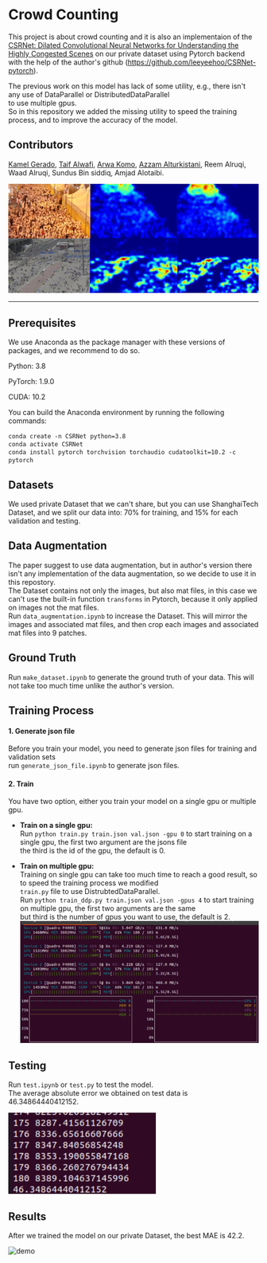 

# Crowd Counting

This project is about crowd counting and it is also an implementaion of the [CSRNet: Dilated Convolutional Neural Networks for Understanding the Highly Congested Scenes](https://arxiv.org/abs/1802.10062) on our private dataset using Pytorch backend with the help of the author's github (https://github.com/leeyeehoo/CSRNet-pytorch).

The previous work on this model has lack of some utility, e.g., there isn't any use of DataParallel or DistributedDataParallel  
to use multiple gpus.  
So in this repository we added the missing utility to speed the training process, and to improve the accuracy of the model.  

## Contributors
[Kamel Gerado](https://github.com/kamel402), [Taif Alwafi](https://github.com/TaifAlwafi), [Arwa Komo](https://github.com/arwamk), [Azzam Alturkistani](https://github.com/azamasim), Reem Alruqi, Waad Alruqi, Sundus Bin siddiq, Amjad Alotaibi.


![cover](img/cover.png)  

------

## Prerequisites
We use Anaconda as the package manager with these versions of packages, and we recommend to do so.

Python: 3.8

PyTorch: 1.9.0

CUDA: 10.2

You can build the Anaconda environment by running the following commands:
```
conda create -n CSRNet python=3.8
conda activate CSRNet
conda install pytorch torchvision torchaudio cudatoolkit=10.2 -c pytorch
```

## Datasets
We used private Dataset that we can't share, but you can use ShanghaiTech Dataset, and we split our data into: 70% for training, and 15% for each validation and testing.

## Data Augmentation
The paper suggest to use data augmentation, but in author's version there isn't any implementation of the data augmentation, so we decide to use it in this repostory.  
The Dataset contains not only the images, but also mat files, in this case we can't use the built-in function `transforms` in Pytorch, because it only applied on images not the mat files.  
Run `data_augmentation.ipynb` to increase the Dataset. This will mirror the images and associated mat files, and then crop each images and associated mat files into 9 patches.

## Ground Truth
Run `make_dataset.ipynb` to generate the ground truth of your data. This will not take too much time unlike the author's version.

## Training Process
#### 1. Generate json file
Before you train your model, you need to generate json files for training and validation sets  
run `generate_json_file.ipynb` to generate json files.  
#### 2. Train  
You have two option, either you train your model on a single gpu or multiple gpu.  
- __Train on a single gpu:__  
Run `python train.py train.json val.json -gpu 0` to start training on a single gpu, the first two argument are the jsons file  
the third is the id of the gpu, the default is 0.

- __Train on multiple gpu:__  
Training on single gpu can take too much time to reach a good result, so to speed the training process we modified  
`train.py` file to use DistrubtedDataParallel.  
Run `python train_ddp.py train.json val.json -gpus 4` to start training on multiple gpu, the first two arguments are the same    
but third is the number of gpus you want to use, the default is 2.
![multiple_gpu](img/multiple_gpu.png)  

## Testing

Run `test.ipynb` or `test.py` to test the model.  
The average absolute error we obtained on test data is 46.34864440412152.

![test](img/test.png)

## Results
After we trained the model on our private Dataset, the best MAE is 42.2.

![demo](img/demo.gif)
